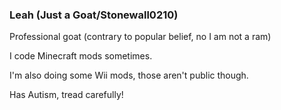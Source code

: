 ### Leah (Just a Goat/Stonewall0210)

Professional goat (contrary to popular belief, no I am not a ram)

I code Minecraft mods sometimes.

I'm also doing some Wii mods, those aren't public though.

Has Autism, tread carefully!
